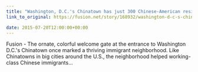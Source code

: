 ```yaml
---
title: "Washington, D.C.'s Chinatown has just 300 Chinese-American residents left"
link_to_original: https://fusion.net/story/168932/washington-d-c-s-chinatown-has-just-300-chinese-american-residents-left/)

date: 2015-07-20T12:00:00+00:00
---
```

Fusion - The ornate, colorful welcome gate at the entrance to Washington D.C.'s Chinatown once marked a thriving immigrant neighborhood. Like Chinatowns in big cities around the U.S., the neighborhood helped working-class Chinese immigrants...  
